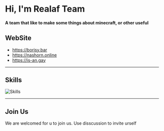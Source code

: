 # Hi, I'm Realaf Team
#### A team that like to make some things about minecraft, or other useful

## WebSite
 - https://borisy.bar
 - https://nashorn.online
 - https://is-an.gay
---

## Skills

![Skills](https://boris-hua.com.mp/static/svg/skillPc.svg)

---

## Join Us

We are welcomed for u to join us. Use disscussion to invite urself
